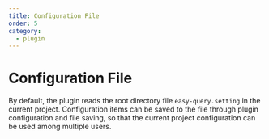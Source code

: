```yaml
---
title: Configuration File
order: 5
category:
  - plugin
---
```


# Configuration File
By default, the plugin reads the root directory file `easy-query.setting` in the current project. Configuration items can be saved to the file through plugin configuration and file saving, so that the current project configuration can be used among multiple users.

